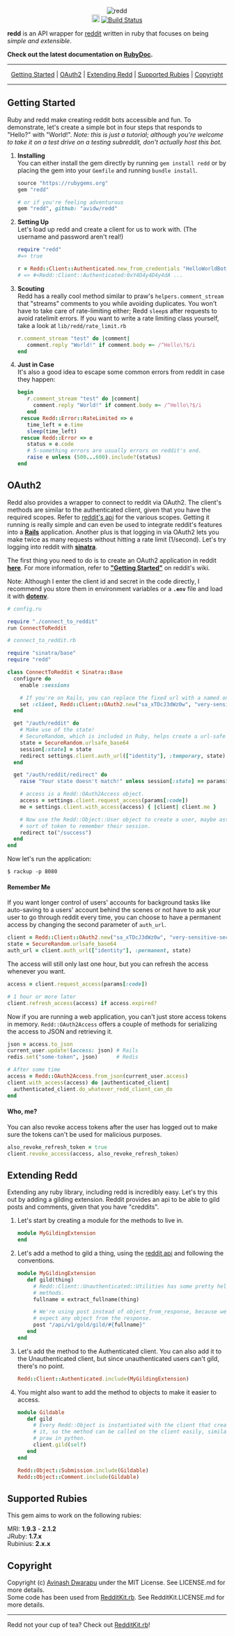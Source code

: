 <p align="center">
  <img src="https://i.imgur.com/2JfE4M1.png" alt="redd"><br>
  <a href="http://badge.fury.io/rb/redd"><img src="https://badge.fury.io/rb/redd.svg" alt="Gem Version" height="18"></a>
  <a href="https://travis-ci.org/avidw/redd"><img src="https://travis-ci.org/avidw/redd.svg?branch=master" alt="Build Status"></a>
</p>

**redd** is an API wrapper for [reddit](http://reddit.com/dev/api) written in ruby that focuses on being *simple and extensible*.  

**Check out the latest documentation on [RubyDoc](http://rubydoc.info/github/avidw/redd/master/frames).**

---

<p align="center">
  <a href="#getting-started">Getting Started</a> |
  <a href="#oauth2">OAuth2</a> |
  <a href="#extending-redd">Extending Redd</a> |
  <a href="#supported-rubies">Supported Rubies</a> |
  <a href="#copyright">Copyright</a>
</p>

---

## Getting Started
Ruby and redd make creating reddit bots accessible and fun. To demonstrate, let's create a simple bot in four steps that responds to "Hello?" with "World!". *Note: this is just a tutorial; although you're welcome to take it on a test drive on a testing subreddit, don't actually host this bot.*

1. **Installing**  
   You can either install the gem directly by running `gem install redd` or by placing the gem into your `Gemfile` and running `bundle install`.
   ```ruby
   source "https://rubygems.org"
   gem "redd"
   
   # or if you're feeling adventurous
   gem "redd", github: "avidw/redd"
   ```

2. **Setting Up**  
   Let's load up redd and create a client for us to work with. (The username and password aren't real!)
   ```ruby
   require "redd"
   #=> true
   
   r = Redd::Client::Authenticated.new_from_credentials "HelloWorldBot", "hunter2", user_agent: "HelloWorldBot v1.0 by /u/you"
   # => #<Redd::Client::Authenticated:0xY4D4y4D4y4dA ...
   ```

3. **Scouting**  
   Redd has a really cool method similar to praw's `helpers.comment_stream` that "streams" comments to you while avoiding duplicates. You won't have to take care of rate-limiting either; Redd `sleep`s after requests to avoid ratelimit errors. If you want to write a rate limiting class yourself, take a look at `lib/redd/rate_limit.rb`
   ```ruby
   r.comment_stream "test" do |comment|
      comment.reply "World!" if comment.body =~ /^Hello\?$/i
   end
   ```

4. **Just in Case**  
   It's also a good idea to escape some common errors from reddit in case they happen:
   ```ruby
   begin
      r.comment_stream "test" do |comment|
        comment.reply "World!" if comment.body =~ /^Hello\?$/i
      end
    rescue Redd::Error::RateLimited => e
      time_left = e.time
      sleep(time_left)
    rescue Redd::Error => e
      status = e.code
      # 5-something errors are usually errors on reddit's end.
      raise e unless (500...600).include?(status)
   end
   ```

## OAuth2
Redd also provides a wrapper to connect to reddit via OAuth2. The client's methods are similar to the authenticated client, given that you have the required scopes. Refer to [reddit's api](https://www.reddit.com/dev/api/oauth) for the various scopes. Getting it running is really simple and can even be used to integrate reddit's features into a [**Rails**](https://github.com/rails/rails) application. Another plus is that logging in via OAuth2 lets you make twice as many requests without hitting a rate limit (1/second). Let's try logging into reddit with [**sinatra**](http://www.sinatrarb.com/).

The first thing you need to do is to create an OAuth2 application in reddit [**here**](https://ssl.reddit.com/prefs/apps). For more information, refer to [**"Getting Started"**](https://github.com/reddit/reddit/wiki/OAuth2#getting-started) on reddit's wiki. 

Note: Although I enter the client id and secret in the code directly, I recommend you store them in environment variables or a **`.env`** file and load it with [**dotenv**](https://github.com/bkeepers/dotenv).

```ruby
# config.ru

require "./connect_to_reddit"
run ConnectToReddit
```

```ruby
# connect_to_reddit.rb

require "sinatra/base"
require "redd"

class ConnectToReddit < Sinatra::Base
  configure do
    enable :sessions

    # If you're on Rails, you can replace the fixed url with a named one (e.g. redirect_url).
    set :client, Redd::Client::OAuth2.new("sa_xTDcJ3dWz0w", "very-sensitive-secret", "http://localhost:8080/auth/reddit/redirect")
  end

  get "/auth/reddit" do
    # Make use of the state!
    # SecureRandom, which is included in Ruby, helps create a url-safe random string.
    state = SecureRandom.urlsafe_base64
    session[:state] = state
    redirect settings.client.auth_url(["identity"], :temporary, state)
  end

  get "/auth/reddit/redirect" do
    raise "Your state doesn't match!" unless session[:state] == params[:state]

    # access is a Redd::OAuth2Access object.
    access = settings.client.request_access(params[:code])
    me = settings.client.with_access(access) { |client| client.me }

    # Now use the Redd::Object::User object to create a user, maybe assign some
    # sort of token to remember their session.
    redirect to("/success")
  end
end
```

Now let's run the application:

```shell
$ rackup -p 8080
```

#### Remember Me
If you want longer control of users' accounts for background tasks like auto-saving to a users' account behind the scenes or not have to ask your user to go through reddit every time, you can choose to have a permanent access by changing the second parameter of `auth_url`.

```ruby
client = Redd::Client::OAuth2.new("sa_xTDcJ3dWz0w", "very-sensitive-secret", "http://localhost:8080/auth/reddit/redirect")
state = SecureRandom.urlsafe_base64
auth_url = client.auth_url(["identity"], :permanent, state)
```

The access will still only last one hour, but you can refresh the access whenever you want.

```ruby
access = client.request_access(params[:code])

# 1 hour or more later
client.refresh_access(access) if access.expired?
```

Now if you are running a web application, you can't just store access tokens in memory. `Redd::OAuth2Access` offers a couple of methods for serializing the access to JSON and retrieving it.

```ruby
json = access.to_json
current_user.update!(access: json) # Rails
redis.set("some-token", json)      # Redis

# After some time
access = Redd::OAuth2Access.from_json(current_user.access)
client.with_access(access) do |authenticated_client|
  authenticated_client.do_whatever_redd_client_can_do
end
```

#### Who, me?
You can also revoke access tokens after the user has logged out to make sure the tokens can't be used for malicious purposes. 
```ruby
also_revoke_refresh_token = true
client.revoke_access(access, also_revoke_refresh_token)
```

## Extending Redd
Extending any ruby library, including redd is incredibly easy. Let's try this out by adding a gilding extension. Reddit provides an api to be able to gild posts and comments, given that you have "creddits".

1. Let's start by creating a module for the methods to live in.
   ```ruby
   module MyGildingExtension
   end
   ```

2. Let's add a method to gild a thing, using the [reddit api](http://www.reddit.com/dev/api#section_gold) and following the conventions.
   ```ruby
   module MyGildingExtension
      def gild(thing)
        # Redd::Client::Unauthenticated::Utilities has some pretty helpful
        # methods.
        fullname = extract_fullname(thing)

        # We're using post instead of object_from_response, because we don't
        # expect any object from the response.
        post "/api/v1/gold/gild/#{fullname}"
      end
   end
   ```

3. Let's add the method to the Authenticated client. You can also add it to the Unauthenticated client, but since unauthenticated users can't gild, there's no point.
   ```ruby
   Redd::Client::Authenticated.include(MyGildingExtension)
   ```

4. You might also want to add the method to objects to make it easier to access.
   ```ruby
   module Gildable
      def gild
        # Every Redd::Object is instantiated with the client that created
        # it, so the method can be called on the client easily, similar to
        # praw in python.
        client.gild(self)
      end
   end

   Redd::Object::Submission.include(Gildable)
   Redd::Object::Comment.include(Gildable)
   ```

## Supported Rubies
This gem aims to work on the following rubies:

MRI: **1.9.3** - **2.1.2**  
JRuby: **1.7.x**  
Rubinius: **2.x.x**

## Copyright
Copyright (c) [Avinash Dwarapu](http://github.com/avidw) under the MIT License. See LICENSE.md for more details.  
Some code has been used from [RedditKit.rb](http://github.com/samsymons/RedditKit.rb). See RedditKit.LICENSE.md for more details.

---

Redd not your cup of tea? Check out [RedditKit.rb](http://github.com/samsymons/RedditKit.rb)!

